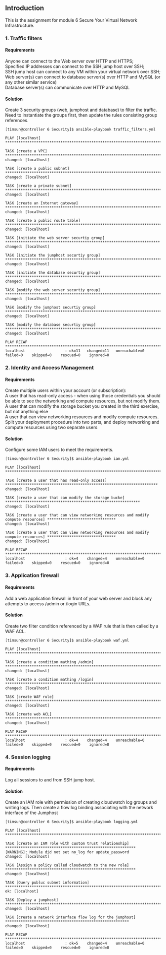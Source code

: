 ## Introduction
This is the assignment for module 6 Secure Your Virtual Network Infrastructure.
### 1. Traffic filters
#### Requirements
Anyone can connect to the Web server over HTTP and HTTPS;<br />
Specified IP addresses can connect to the SSH jump host over SSH;<br />
SSH jump host can connect to any VM within your virtual network over SSH;<br />
Web server(s) can connect to database server(s) over HTTP and MySQL (or any other similar service)<br />
Database server(s) can communicate over HTTP and MySQL
#### Solution
Create 3 security groups (web, jumphost and database) to filter the traffic. Need to instantiate the groups first, then update the rules consisting group references.
```
[timsun@controller 6 Security]$ ansible-playbook traffic_filters.yml 

PLAY [localhost] ***************************************************************************************************

TASK [create a VPC] ************************************************************************************************
changed: [localhost]

TASK [create a public subnet] **************************************************************************************
changed: [localhost]

TASK [create a private subnet] *************************************************************************************
changed: [localhost]

TASK [create an Internet gateway] **********************************************************************************
changed: [localhost]

TASK [create a public route table] *********************************************************************************
changed: [localhost]

TASK [initiate the web server securtiy group] **********************************************************************
changed: [localhost]

TASK [initiate the jumphost securtiy group] ************************************************************************
changed: [localhost]

TASK [initiate the database securtiy group] ************************************************************************
changed: [localhost]

TASK [modify the web server securtiy group] ************************************************************************
changed: [localhost]

TASK [modify the jumphost securtiy group] **************************************************************************
changed: [localhost]

TASK [modify the database securtiy group] **************************************************************************
changed: [localhost]

PLAY RECAP *********************************************************************************************************
localhost                  : ok=11   changed=11   unreachable=0    failed=0    skipped=0    rescued=0    ignored=0  
```

### 2. Identity and Access Management
#### Requirements
Create multiple users within your account (or subscription):<br />
A user that has read-only access - when using those credentials you should be able to see the networking and compute resources, but not modify them.<br />
A user that can modify the storage bucket you created in the third exercise, but not anything else<br />
A user that can view networking resources and modify compute resources. Split your deployment procedure into two parts, and deploy networking and compute resources using two separate users<br />

#### Solution
Configure some IAM users to meet the requirements.
```
[timsun@controller 6 Security]$ ansible-playbook iam.yml             

PLAY [localhost] ***************************************************************************************************

TASK [create a user that has read-only access] *********************************************************************
changed: [localhost]

TASK [create a user that can modify the storage bucke] *************************************************************
changed: [localhost]

TASK [create a user that can view networking resources and modify compute resources] *******************************
changed: [localhost]

TASK [create a user that can view networking resources and modify compute resources] *******************************
changed: [localhost]

PLAY RECAP *********************************************************************************************************
localhost                  : ok=4    changed=4    unreachable=0    failed=0    skipped=0    rescued=0    ignored=0   
```

### 3. Application firewall
#### Requirements
Add a web application firewall in front of your web server and block any attempts to access /admin or /login URLs.

#### Solution
Create two filter condition referenced by a WAF rule that is then called by a WAF ACL.
```
[timsun@controller 6 Security]$ ansible-playbook waf.yml

PLAY [localhost] ***************************************************************************************************

TASK [create a condition mathing /admin] ***************************************************************************
changed: [localhost]

TASK [create a condition mathing /login] ***************************************************************************
changed: [localhost]

TASK [create WAF rule] *********************************************************************************************
changed: [localhost]

TASK [create web ACL] **********************************************************************************************
changed: [localhost]

PLAY RECAP *********************************************************************************************************
localhost                  : ok=4    changed=4    unreachable=0    failed=0    skipped=0    rescued=0    ignored=0   
```

### 4. Session logging
#### Requirements
Log all sessions to and from SSH jump host.

#### Solution
Create an IAM role with permission of creating cloudwatch log groups and writing logs. Then create a flow log binding associating with the network interface of the Jumphost 
```
[timsun@controller 6 Security]$ ansible-playbook logging.yml 

PLAY [localhost] ***************************************************************************************************

TASK [Create an IAM role with custom trust relationship] ***********************************************************
[WARNING]: Module did not set no_log for update_password
changed: [localhost]

TASK [Assign a policy called cloudwatch to the new role] ***********************************************************
changed: [localhost]

TASK [Query publuc subnet information] *****************************************************************************
ok: [localhost]

TASK [Deploy a jumphost] *******************************************************************************************
changed: [localhost]

TASK [create a network interface flow log for the jumphost] ********************************************************
changed: [localhost]

PLAY RECAP *********************************************************************************************************
localhost                  : ok=5    changed=4    unreachable=0    failed=0    skipped=0    rescued=0    ignored=0   
```
